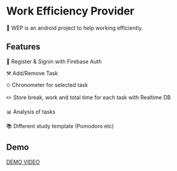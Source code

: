 # Work Efficiency Provider

💎 WEP is an android project to help working efficiently. 

## Features


🔐 Register & Signin  with Firebase Auth

⚒ Add/Remove Task 

⏲ Chronometer for selected task 

✏️ Store break, work and total time for each task with Realtime DB

📊 Analysis of tasks 

📚 Different study template (Pomodoro etc) 

## Demo 

[DEMO VIDEO](https://youtu.be/tKW3-kdKYu8")


